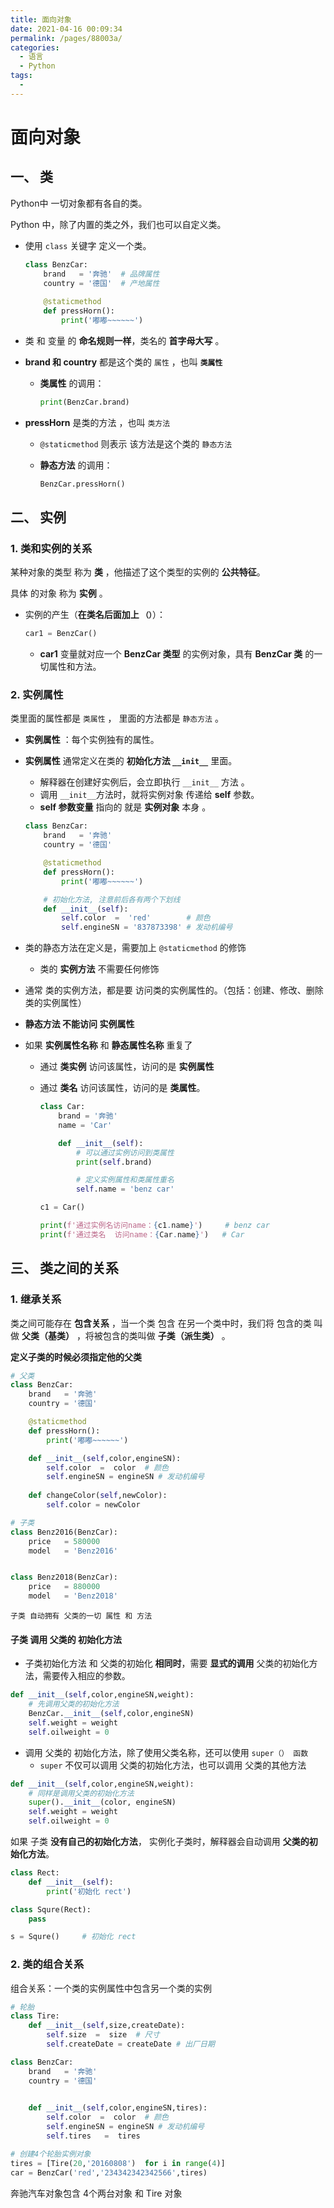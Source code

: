 ```yaml
---
title: 面向对象
date: 2021-04-16 00:09:34
permalink: /pages/88003a/
categories:
  - 语言
  - Python
tags:
  - 
---
```

# 面向对象

## 一、 类

Python中 一切对象都有各自的类。

Python 中，除了内置的类之外，我们也可以自定义类。

-   使用 `class` 关键字 定义一个类。

    ```python
    class BenzCar:    
        brand   = '奔驰'  # 品牌属性
        country = '德国'  # 产地属性
        
        @staticmethod
        def pressHorn(): 
            print('嘟嘟~~~~~~')
    ```

-   类 和 变量 的 **命名规则一样**，类名的 **首字母大写** 。

-   **brand 和 country** 都是这个类的 `属性` ，也叫 **`类属性`**

    -   **类属性** 的调用：

        ```python
        print(BenzCar.brand)
        ```

-   **pressHorn** 是类的方法 ，也叫 `类方法`

    -   `@staticmethod` 则表示 该方法是这个类的 `静态方法`

    -   **静态方法** 的调用：

        ```python
        BenzCar.pressHorn()
        ```

## 二、 实例

### 1. 类和实例的关系

某种对象的类型 称为 **类** ，他描述了这个类型的实例的 **公共特征**。

具体 的对象 称为 **实例** 。

-   实例的产生（**在类名后面加上 `（）`**）：

    ```python
    car1 = BenzCar()
    ```

    -   **car1** 变量就对应一个 **BenzCar 类型** 的实例对象，具有 **BenzCar 类** 的一切属性和方法。

### 2. 实例属性

类里面的属性都是 `类属性` ， 里面的方法都是 `静态方法` 。 

-   **实例属性** ：每个实例独有的属性。

-   **实例属性** 通常定义在类的 **初始化方法 `__init__`** 里面。

    -   解释器在创建好实例后，会立即执行 `__init__` 方法 。
    -   调用 `__init__`方法时，就将实例对象 传递给 **self** 参数。
    -   **self 参数变量** 指向的 就是 **实例对象** 本身 。

    ```python
    class BenzCar:    
        brand   = '奔驰'  
        country = '德国'  
    
        @staticmethod
        def pressHorn(): 
            print('嘟嘟~~~~~~')
    
        # 初始化方法, 注意前后各有两个下划线
        def __init__(self):
            self.color  =  'red'        # 颜色
            self.engineSN = '837873398' # 发动机编号
    ```

-   类的静态方法在定义是，需要加上 `@staticmethod` 的修饰

    -   类的 **实例方法** 不需要任何修饰

-   通常 类的实例方法，都是要 访问类的实例属性的。（包括：创建、修改、删除 类的实例属性）

-   **静态方法 不能访问 实例属性**

-   如果 **实例属性名称** 和 **静态属性名称** 重复了

    -   通过 **类实例** 访问该属性，访问的是 **实例属性**

    -   通过 **类名** 访问该属性，访问的是 **类属性**。

        ```python
        class Car:
            brand = '奔驰'
            name = 'Car'
        
            def __init__(self):
                # 可以通过实例访问到类属性
                print(self.brand)
        
                # 定义实例属性和类属性重名
                self.name = 'benz car'
        
        c1 = Car()
        
        print(f'通过实例名访问name：{c1.name}')		# benz car
        print(f'通过类名  访问name：{Car.name}')	# Car
        ```

## 三、 类之间的关系

### 1. 继承关系

类之间可能存在 **包含关系** ，当一个类 包含 在另一个类中时，我们将 包含的类 叫做 **父类（基类）** ，将被包含的类叫做 **子类（派生类）** 。

**定义子类的时候必须指定他的父类**

```python
# 父类
class BenzCar: 
    brand   = '奔驰'  
    country = '德国'  

    @staticmethod
    def pressHorn(): 
        print('嘟嘟~~~~~~')

    def __init__(self,color,engineSN):
        self.color  =  color  # 颜色
        self.engineSN = engineSN # 发动机编号
    
    def changeColor(self,newColor):
        self.color = newColor

# 子类
class Benz2016(BenzCar):
    price   = 580000
    model   = 'Benz2016'   


class Benz2018(BenzCar):
    price   = 880000
    model   = 'Benz2018'    
```

`子类 自动拥有 父类的一切 属性 和 方法`

#### 子类 调用 父类的 初始化方法

-   子类初始化方法 和 父类的初始化 **相同时**，需要 **显式的调用** 父类的初始化方法，需要传入相应的参数。

```python
def __init__(self,color,engineSN,weight):
    # 先调用父类的初始化方法
    BenzCar.__init__(self,color,engineSN)
    self.weight = weight 
    self.oilweight = 0  
```

-   调用 父类的 初始化方法，除了使用父类名称，还可以使用 `super（） 函数`
    -   `super` 不仅可以调用 父类的初始化方法，也可以调用 父类的其他方法

```python
def __init__(self,color,engineSN,weight):
    # 同样是调用父类的初始化方法
    super().__init__(color, engineSN)
    self.weight = weight 
    self.oilweight = 0  
```

如果 子类 **没有自己的初始化方法**， 实例化子类时，解释器会自动调用 **父类的初始化方法**。

```python
class Rect:
    def __init__(self):
        print('初始化 rect')

class Squre(Rect):
    pass

s = Squre()		# 初始化 rect
```

### 2. 类的组合关系

组合关系：一个类的实例属性中包含另一个类的实例

```python
# 轮胎
class Tire:    
    def __init__(self,size,createDate):
        self.size  =  size  # 尺寸
        self.createDate = createDate # 出厂日期

class BenzCar:    
    brand   = '奔驰'  
    country = '德国'  

  
    def __init__(self,color,engineSN,tires):
        self.color  =  color  # 颜色
        self.engineSN = engineSN # 发动机编号
        self.tires   =  tires

# 创建4个轮胎实例对象
tires = [Tire(20,'20160808')  for i in range(4)]
car = BenzCar('red','234342342342566',tires)
```

奔驰汽车对象包含 4个两台对象 和  Tire 对象